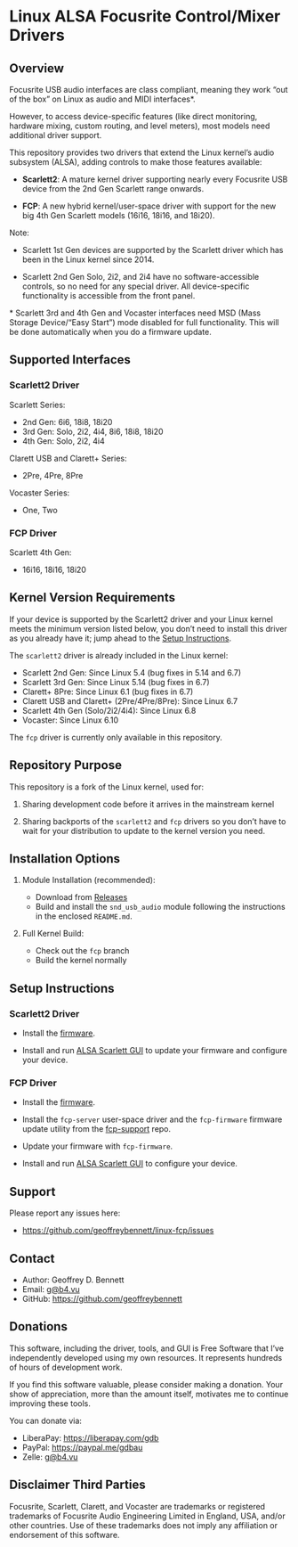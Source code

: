 # Linux ALSA Focusrite Control/Mixer Drivers

## Overview

Focusrite USB audio interfaces are class compliant, meaning they work
“out of the box” on Linux as audio and MIDI interfaces\*.

However, to access device-specific features (like direct monitoring,
hardware mixing, custom routing, and level meters), most models need
additional driver support.

This repository provides two drivers that extend the Linux kernel’s
audio subsystem (ALSA), adding controls to make those features
available:

- **Scarlett2**: A mature kernel driver supporting nearly every
  Focusrite USB device from the 2nd Gen Scarlett range onwards.

- **FCP**: A new hybrid kernel/user-space driver with support for the
  new big 4th Gen Scarlett models (16i16, 18i16, and 18i20).

Note:

- Scarlett 1st Gen devices are supported by the Scarlett driver which
  has been in the Linux kernel since 2014.

- Scarlett 2nd Gen Solo, 2i2, and 2i4 have no software-accessible
  controls, so no need for any special driver. All device-specific
  functionality is accessible from the front panel.

\* Scarlett 3rd and 4th Gen and Vocaster interfaces need MSD (Mass
Storage Device/“Easy Start”) mode disabled for full functionality.
This will be done automatically when you do a firmware update.

## Supported Interfaces

### Scarlett2 Driver

Scarlett Series:
- 2nd Gen: 6i6, 18i8, 18i20
- 3rd Gen: Solo, 2i2, 4i4, 8i6, 18i8, 18i20
- 4th Gen: Solo, 2i2, 4i4

Clarett USB and Clarett+ Series:
- 2Pre, 4Pre, 8Pre

Vocaster Series:
- One, Two

### FCP Driver

Scarlett 4th Gen:
- 16i16, 18i16, 18i20

## Kernel Version Requirements

If your device is supported by the Scarlett2 driver and your Linux
kernel meets the minimum version listed below, you don’t need to
install this driver as you already have it; jump ahead to the [Setup
Instructions](#setup-instructions).

The `scarlett2` driver is already included in the Linux kernel:

- Scarlett 2nd Gen: Since Linux 5.4 (bug fixes in 5.14 and 6.7)
- Scarlett 3rd Gen: Since Linux 5.14 (bug fixes in 6.7)
- Clarett+ 8Pre: Since Linux 6.1 (bug fixes in 6.7)
- Clarett USB and Clarett+ (2Pre/4Pre/8Pre): Since Linux 6.7
- Scarlett 4th Gen (Solo/2i2/4i4): Since Linux 6.8
- Vocaster: Since Linux 6.10

The `fcp` driver is currently only available in this repository.

## Repository Purpose

This repository is a fork of the Linux kernel, used for:

1. Sharing development code before it arrives in the mainstream kernel

2. Sharing backports of the `scarlett2` and `fcp` drivers so you don’t
   have to wait for your distribution to update to the kernel version
   you need.

## Installation Options

1. Module Installation (recommended):

    - Download from
      [Releases](https://github.com/geoffreybennett/linux-fcp/releases)
    - Build and install the `snd_usb_audio` module following the
      instructions in the enclosed `README.md`.

2. Full Kernel Build:

    - Check out the `fcp` branch
    - Build the kernel normally

## Setup Instructions

### Scarlett2 Driver

- Install the
  [firmware](https://github.com/geoffreybennett/scarlett2-firmware).

- Install and run [ALSA Scarlett
  GUI](https://github.com/geoffreybennett/alsa-scarlett-gui) to update
  your firmware and configure your device.

### FCP Driver

- Install the
  [firmware](https://github.com/geoffreybennett/scarlett4-firmware).

- Install the `fcp-server` user-space driver and the `fcp-firmware`
  firmware update utility from the
  [fcp-support](https://github.com/geoffreybennett/fcp-support) repo.

- Update your firmware with `fcp-firmware`.

- Install and run [ALSA Scarlett
  GUI](https://github.com/geoffreybennett/alsa-scarlett-gui) to
  configure your device.

## Support

Please report any issues here:

- https://github.com/geoffreybennett/linux-fcp/issues

## Contact

- Author: Geoffrey D. Bennett
- Email: g@b4.vu
- GitHub: https://github.com/geoffreybennett

## Donations

This software, including the driver, tools, and GUI is Free Software
that I’ve independently developed using my own resources. It
represents hundreds of hours of development work.

If you find this software valuable, please consider making a donation.
Your show of appreciation, more than the amount itself, motivates me
to continue improving these tools.

You can donate via:

- LiberaPay: https://liberapay.com/gdb
- PayPal: https://paypal.me/gdbau
- Zelle: g@b4.vu

## Disclaimer Third Parties

Focusrite, Scarlett, Clarett, and Vocaster are trademarks or
registered trademarks of Focusrite Audio Engineering Limited in
England, USA, and/or other countries. Use of these trademarks does not
imply any affiliation or endorsement of this software.
